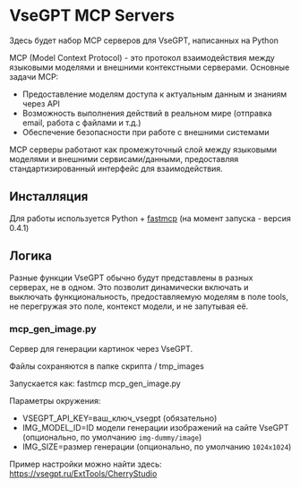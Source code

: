 # VseGPT MCP Servers

Здесь будет набор MCP серверов для VseGPT, написанных на Python

MCP (Model Context Protocol) - это протокол взаимодействия между языковыми моделями и внешними контекстными серверами. Основные задачи MCP:

- Предоставление моделям доступа к актуальным данным и знаниям через API
- Возможность выполнения действий в реальном мире (отправка email, работа с файлами и т.д.)
- Обеспечение безопасности при работе с внешними системами

MCP серверы работают как промежуточный слой между языковыми моделями и внешними сервисами/данными, предоставляя стандартизированный интерфейс для взаимодействия.

## Инсталляция

Для работы используется Python + [fastmcp](https://github.com/jlowin/fastmcp) (на момент запуска - версия 0.4.1)

## Логика

Разные функции VseGPT обычно будут представлены в разных серверах, не в одном. 
Это позволит динамически включать и выключать функциональность, предоставляемую моделям в поле tools, 
не перегружая это поле, контекст модели, и не запутывая её. 

### mcp_gen_image.py

Сервер для генерации картинок через VseGPT.

Файлы сохраняются в папке скрипта / tmp_images

Запускается как: fastmcp mcp_gen_image.py

Параметры окружения:
- VSEGPT_API_KEY=ваш_ключ_vsegpt (обязательно)
- IMG_MODEL_ID=ID модели генерации изображений на сайте VseGPT (опционально, по умолчанию `img-dummy/image`)
- IMG_SIZE=размер генерации (опционально, по умолчанию `1024x1024`)

Пример настройки можно найти здесь: https://vsegpt.ru/ExtTools/CherryStudio

